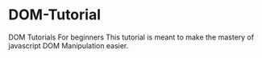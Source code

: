 # DOM-Tutorial
DOM Tutorials
For beginners
This tutorial is meant to make the mastery of javascript DOM Manipulation easier.

